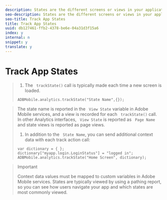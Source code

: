 ```yaml
---
description: States are the different screens or views in your application. Each time a new state is displayed in your application, for example, when a user navigates from the home page to the video details screen, you should send a trackState() call.
seo-description: States are the different screens or views in your application. Each time a new state is displayed in your application, for example, when a user navigates from the home page to the video details screen, you should send a trackState() call.
seo-title: Track App States
title: Track App States
uuid: db127461-ffb2-4378-be6e-04a31d3f15a6
index: y
internal: n
snippet: y
translate: y
---
```


# Track App States


>1. The ` trackState()` call is typically made each time a new screen is loaded.
>
>   ```
>   ADBMobile.analytics.trackState("State Name",{});
>   ```

>   The state name is reported in the ` View State` variable in Adobe Mobile services, and a view is recorded for each ` trackState()` call. In other Analytics interfaces, ` View State` is reported as ` Page Name` and state views is reported as page views. 
>
>1. In addition to the ` State Name`, you can send additional context data with each track action call:
>
>   ```
>   var dictionary = { }; 
>   dictionary["myapp.login.LoginStatus"] = "logged in"; 
>   ADBMobile.analytics.trackState("Home Screen", dictionary); 
>   
>   ```


>   >[!IMPORTANT]
>   >
>   >Context data values must be mapped to custom variables in Adobe Mobile services.
>   States are typically viewed by using a pathing report, so you can see how users navigate your app and which states are most commonly viewed.
>
